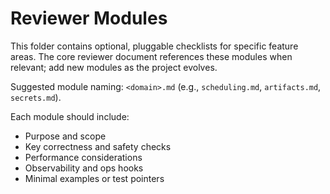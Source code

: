 # Reviewer Modules

This folder contains optional, pluggable checklists for specific feature areas. The core
reviewer document references these modules when relevant; add new modules as the project evolves.

Suggested module naming: `<domain>.md` (e.g., `scheduling.md`, `artifacts.md`, `secrets.md`).

Each module should include:
- Purpose and scope
- Key correctness and safety checks
- Performance considerations
- Observability and ops hooks
- Minimal examples or test pointers
